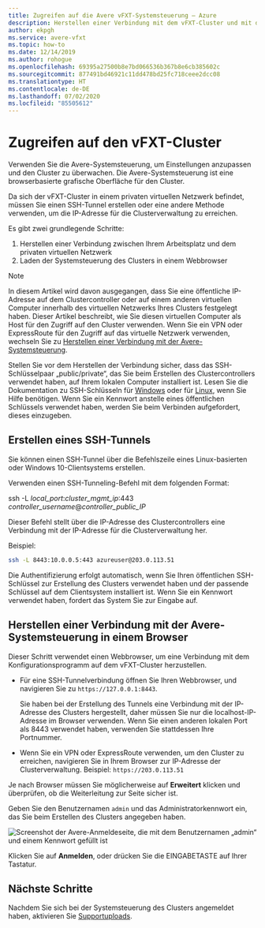```yaml
---
title: Zugreifen auf die Avere vFXT-Systemsteuerung – Azure
description: Herstellen einer Verbindung mit dem vFXT-Cluster und mit der browserbasierten Avere-Systemsteuerung zum Konfigurieren von Avere vFXT
author: ekpgh
ms.service: avere-vfxt
ms.topic: how-to
ms.date: 12/14/2019
ms.author: rohogue
ms.openlocfilehash: 69395a27500b8e7bd066536b367b8e6cb385602c
ms.sourcegitcommit: 877491bd46921c11dd478bd25fc718ceee2dcc08
ms.translationtype: HT
ms.contentlocale: de-DE
ms.lasthandoff: 07/02/2020
ms.locfileid: "85505612"
---
```

# <a name="access-the-vfxt-cluster"></a>Zugreifen auf den vFXT-Cluster

Verwenden Sie die Avere-Systemsteuerung, um Einstellungen anzupassen und den Cluster zu überwachen. Die Avere-Systemsteuerung ist eine browserbasierte grafische Oberfläche für den Cluster.

Da sich der vFXT-Cluster in einem privaten virtuellen Netzwerk befindet, müssen Sie einen SSH-Tunnel erstellen oder eine andere Methode verwenden, um die IP-Adresse für die Clusterverwaltung zu erreichen.

Es gibt zwei grundlegende Schritte:

1. Herstellen einer Verbindung zwischen Ihrem Arbeitsplatz und dem privaten virtuellen Netzwerk
1. Laden der Systemsteuerung des Clusters in einem Webbrowser

> [!NOTE]
> In diesem Artikel wird davon ausgegangen, dass Sie eine öffentliche IP-Adresse auf dem Clustercontroller oder auf einem anderen virtuellen Computer innerhalb des virtuellen Netzwerks Ihres Clusters festgelegt haben. Dieser Artikel beschreibt, wie Sie diesen virtuellen Computer als Host für den Zugriff auf den Cluster verwenden. Wenn Sie ein VPN oder ExpressRoute für den Zugriff auf das virtuelle Netzwerk verwenden, wechseln Sie zu [Herstellen einer Verbindung mit der Avere-Systemsteuerung](#connect-to-the-avere-control-panel-in-a-browser).

Stellen Sie vor dem Herstellen der Verbindung sicher, dass das SSH-Schlüsselpaar „public/private“, das Sie beim Erstellen des Clustercontrollers verwendet haben, auf Ihrem lokalen Computer installiert ist. Lesen Sie die Dokumentation zu SSH-Schlüsseln für [Windows](https://docs.microsoft.com/azure/virtual-machines/linux/ssh-from-windows) oder für [Linux](https://docs.microsoft.com/azure/virtual-machines/linux/mac-create-ssh-keys), wenn Sie Hilfe benötigen. Wenn Sie ein Kennwort anstelle eines öffentlichen Schlüssels verwendet haben, werden Sie beim Verbinden aufgefordert, dieses einzugeben.

## <a name="create-an-ssh-tunnel"></a>Erstellen eines SSH-Tunnels

Sie können einen SSH-Tunnel über die Befehlszeile eines Linux-basierten oder Windows 10-Clientsystems erstellen.

Verwenden einen SSH-Tunneling-Befehl mit dem folgenden Format:

ssh -L *local_port*:*cluster_mgmt_ip*:443 *controller_username*\@*controller_public_IP*

Dieser Befehl stellt über die IP-Adresse des Clustercontrollers eine Verbindung mit der IP-Adresse für die Clusterverwaltung her.

Beispiel:

```sh
ssh -L 8443:10.0.0.5:443 azureuser@203.0.113.51
```

Die Authentifizierung erfolgt automatisch, wenn Sie Ihren öffentlichen SSH-Schlüssel zur Erstellung des Clusters verwendet haben und der passende Schlüssel auf dem Clientsystem installiert ist. Wenn Sie ein Kennwort verwendet haben, fordert das System Sie zur Eingabe auf.

## <a name="connect-to-the-avere-control-panel-in-a-browser"></a>Herstellen einer Verbindung mit der Avere-Systemsteuerung in einem Browser

Dieser Schritt verwendet einen Webbrowser, um eine Verbindung mit dem Konfigurationsprogramm auf dem vFXT-Cluster herzustellen.

* Für eine SSH-Tunnelverbindung öffnen Sie Ihren Webbrowser, und navigieren Sie zu `https://127.0.0.1:8443`.

  Sie haben bei der Erstellung des Tunnels eine Verbindung mit der IP-Adresse des Clusters hergestellt, daher müssen Sie nur die localhost-IP-Adresse im Browser verwenden. Wenn Sie einen anderen lokalen Port als 8443 verwendet haben, verwenden Sie stattdessen Ihre Portnummer.

* Wenn Sie ein VPN oder ExpressRoute verwenden, um den Cluster zu erreichen, navigieren Sie in Ihrem Browser zur IP-Adresse der Clusterverwaltung. Beispiel: ``https://203.0.113.51``

Je nach Browser müssen Sie möglicherweise auf **Erweitert** klicken und überprüfen, ob die Weiterleitung zur Seite sicher ist.

Geben Sie den Benutzernamen `admin` und das Administratorkennwort ein, das Sie beim Erstellen des Clusters angegeben haben.

![Screenshot der Avere-Anmeldeseite, die mit dem Benutzernamen „admin“ und einem Kennwort gefüllt ist](media/avere-vfxt-gui-login.png)

Klicken Sie auf **Anmelden**, oder drücken Sie die EINGABETASTE auf Ihrer Tastatur.

## <a name="next-steps"></a>Nächste Schritte

Nachdem Sie sich bei der Systemsteuerung des Clusters angemeldet haben, aktivieren Sie [Supportuploads](avere-vfxt-enable-support.md).
